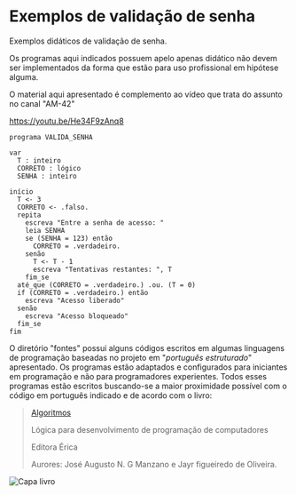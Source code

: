 # Exemplos de validação de senha
Exemplos didáticos de validação de senha.

Os programas aqui indicados possuem apelo apenas didático não devem ser implementados da forma que estão para uso profissional em hipótese alguma.

O material aqui apresentado é complemento ao vídeo que trata do assunto no canal "AM-42"

https://youtu.be/He34F9zAnq8

```
programa VALIDA_SENHA

var
  T : inteiro
  CORRETO : lógico
  SENHA : inteiro

início
  T <- 3
  CORRETO <- .falso.
  repita
    escreva "Entre a senha de acesso: "
    leia SENHA
    se (SENHA = 123) então
      CORRETO = .verdadeiro.
    senão
      T <- T - 1
      escreva "Tentativas restantes: ", T
    fim_se
  até_que (CORRETO = .verdadeiro.) .ou. (T = 0)
  if (CORRETO = .verdadeiro.) então
    escreva "Acesso liberado"
  senão
    escreva "Acesso bloqueado"
  fim_se
fim
```

O diretório "fontes" possui alguns códigos escritos em algumas linguagens de programação baseadas no projeto em "*português estruturado*" apresentado. Os programas estão adaptados e configurados para iniciantes em programação e não para programadores experientes. Todos esses programas estão escritos buscando-se a maior proximidade possível com o código em português indicado e de acordo com o livro:

> [Algoritmos](https://www.editoraerica.com.br/algoritmos-logica-para-desenvolvimento-de-programacao-de-computadores/p)
> 
> Lógica para desenvolvimento de programação de computadores
> 
> Editora Érica
> 
> Aurores: José Augusto N. G Manzano e Jayr figueiredo de Oliveira.

![Capa livro](/senha/blob/main/capa.jpg)

